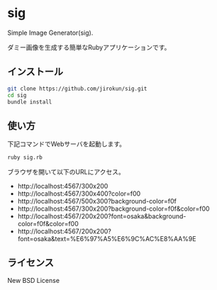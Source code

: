 sig
===

Simple Image Generator(sig).

ダミー画像を生成する簡単なRubyアプリケーションです。

インストール
-------------
```bash
git clone https://github.com/jirokun/sig.git
cd sig
bundle install
```

使い方
------
下記コマンドでWebサーバを起動します。
```bash
ruby sig.rb
```

ブラウザを開いて以下のURLにアクセス。
- http://localhost:4567/300x200
- http://localhost:4567/300x400?color=f00
- http://localhost:4567/500x300?background-color=f0f
- http://localhost:4567/300x200?background-color=f0f&color=f00
- http://localhost:4567/200x200?font=osaka&background-color=f0f&color=f00
- http://localhost:4567/200x200?font=osaka&text=%E6%97%A5%E6%9C%AC%E8%AA%9E

ライセンス
----------
New BSD License
